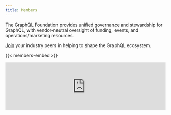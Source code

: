 ```yaml
---
title: Members
---
```


The GraphQL Foundation provides unified governance and stewardship for GraphQL, with vendor-neutral oversight of funding, events, and operations/marketing resources. 

[Join](/join) your industry peers in helping to shape the GraphQL ecosystem.

{{< members-embed >}}

<iframe frameBorder="0" id="landscape" scrolling="no" style="width: 1px; min-width: 100%" src="https://landscape.graphql.org/category=graph-ql-foundation-member&format=logo-mode&embed=yes"></iframe>
<script src="https://landscape.cncf.io/iframeResizer.js"></script>
